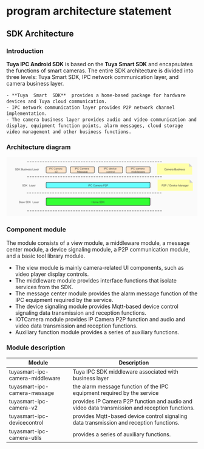 #  program architecture statement



## SDK Architecture



### Introduction

**Tuya IPC Android SDK** is based on the **Tuya  Smart  SDK** and encapsulates the functions of smart cameras. The entire SDK architecture is divided into three levels: Tuya Smart SDK, IPC network communication layer, and camera business layer.

	- **Tuya  Smart  SDK**  provides a home-based package for hardware devices and Tuya cloud communication.
	- IPC network communication layer provides P2P network channel implementation.
	- The camera business layer provides audio and video communication and display, equipment function points, alarm messages, cloud storage video management and other business functions.



### Architecture diagram

![image](./images/ProgramArchitecure.jpg)



### Component module

The module consists of a view module, a middleware module, a message center module, a device signaling module, a P2P communication module, and a basic tool library module.

- The view module is mainly camera-related UI components, such as video player display controls.
- The middleware module provides interface functions that isolate services from the SDK.
- The message center module provides the alarm message function of the IPC equipment required by the service.
- The device signaling module provides Mqtt-based device control signaling data transmission and reception functions.
- IOTCamera module provides IP Camera P2P function and audio and video data transmission and reception functions.
- Auxiliary function module provides a series of auxiliary functions.



### Module description

| Module                          | Description                                                  |
| ------------------------------- | ------------------------------------------------------------ |
| tuyasmart-ipc-camera-middleware | Tuya IPC SDK middleware associated with business layer       |
| tuyasmart-ipc-camera-message    | the alarm message function of the IPC equipment required by the service |
| tuyasmart-ipc-camera-v2         | provides IP Camera P2P function and audio and video data transmission and reception functions. |
| tuyasmart-ipc-devicecontrol     | provides Mqtt-based device control signaling data transmission and reception functions. |
| tuyasmart-ipc-camera-utils      | provides a series of auxiliary functions.                    |
